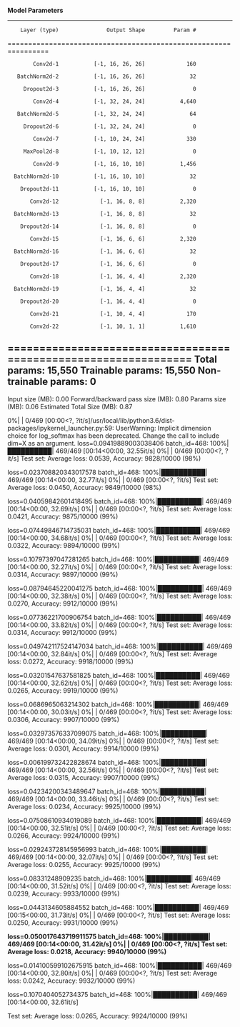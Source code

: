 **Model Parameters**

----------------------------------------------------------------
        Layer (type)               Output Shape         Param #
================================================================

            Conv2d-1           [-1, 16, 26, 26]             160
            
       BatchNorm2d-2           [-1, 16, 26, 26]              32
       
         Dropout2d-3           [-1, 16, 26, 26]               0
         
            Conv2d-4           [-1, 32, 24, 24]           4,640
            
       BatchNorm2d-5           [-1, 32, 24, 24]              64
       
         Dropout2d-6           [-1, 32, 24, 24]               0
         
            Conv2d-7           [-1, 10, 24, 24]             330
            
         MaxPool2d-8           [-1, 10, 12, 12]               0
         
            Conv2d-9           [-1, 16, 10, 10]           1,456
            
      BatchNorm2d-10           [-1, 16, 10, 10]              32
      
        Dropout2d-11           [-1, 16, 10, 10]               0
        
           Conv2d-12             [-1, 16, 8, 8]           2,320
           
      BatchNorm2d-13             [-1, 16, 8, 8]              32
      
        Dropout2d-14             [-1, 16, 8, 8]               0
        
           Conv2d-15             [-1, 16, 6, 6]           2,320
           
      BatchNorm2d-16             [-1, 16, 6, 6]              32
      
        Dropout2d-17             [-1, 16, 6, 6]               0
        
           Conv2d-18             [-1, 16, 4, 4]           2,320
           
      BatchNorm2d-19             [-1, 16, 4, 4]              32
      
        Dropout2d-20             [-1, 16, 4, 4]               0
        
           Conv2d-21             [-1, 10, 4, 4]             170
           
           Conv2d-22             [-1, 10, 1, 1]           1,610
           
================================================================
Total params: 15,550
Trainable params: 15,550
Non-trainable params: 0
----------------------------------------------------------------
Input size (MB): 0.00
Forward/backward pass size (MB): 0.80
Params size (MB): 0.06
Estimated Total Size (MB): 0.87








0%|          | 0/469 [00:00<?, ?it/s]/usr/local/lib/python3.6/dist-packages/ipykernel_launcher.py:59: UserWarning: Implicit dimension choice for log_softmax has been deprecated. Change the call to include dim=X as an argument.
loss=0.09419889003038406 batch_id=468: 100%|██████████| 469/469 [00:14<00:00, 32.55it/s]
  0%|          | 0/469 [00:00<?, ?it/s]
Test set: Average loss: 0.0539, Accuracy: 9828/10000 (98%)

loss=0.023708820343017578 batch_id=468: 100%|██████████| 469/469 [00:14<00:00, 32.77it/s]
  0%|          | 0/469 [00:00<?, ?it/s]
Test set: Average loss: 0.0450, Accuracy: 9849/10000 (98%)

loss=0.04059842601418495 batch_id=468: 100%|██████████| 469/469 [00:14<00:00, 32.69it/s]
  0%|          | 0/469 [00:00<?, ?it/s]
Test set: Average loss: 0.0421, Accuracy: 9875/10000 (99%)

loss=0.07449846714735031 batch_id=468: 100%|██████████| 469/469 [00:14<00:00, 34.68it/s]
  0%|          | 0/469 [00:00<?, ?it/s]
Test set: Average loss: 0.0322, Accuracy: 9894/10000 (99%)

loss=0.10797397047281265 batch_id=468: 100%|██████████| 469/469 [00:14<00:00, 32.27it/s]
  0%|          | 0/469 [00:00<?, ?it/s]
Test set: Average loss: 0.0314, Accuracy: 9897/10000 (99%)

loss=0.08794645220041275 batch_id=468: 100%|██████████| 469/469 [00:14<00:00, 32.38it/s]
  0%|          | 0/469 [00:00<?, ?it/s]
Test set: Average loss: 0.0270, Accuracy: 9912/10000 (99%)

loss=0.07736221700906754 batch_id=468: 100%|██████████| 469/469 [00:14<00:00, 33.82it/s]
  0%|          | 0/469 [00:00<?, ?it/s]
Test set: Average loss: 0.0314, Accuracy: 9912/10000 (99%)

loss=0.049742117524147034 batch_id=468: 100%|██████████| 469/469 [00:14<00:00, 32.84it/s]
  0%|          | 0/469 [00:00<?, ?it/s]
Test set: Average loss: 0.0272, Accuracy: 9918/10000 (99%)

loss=0.03201547637581825 batch_id=468: 100%|██████████| 469/469 [00:14<00:00, 32.62it/s]
  0%|          | 0/469 [00:00<?, ?it/s]
Test set: Average loss: 0.0265, Accuracy: 9919/10000 (99%)

loss=0.0686965063214302 batch_id=468: 100%|██████████| 469/469 [00:14<00:00, 30.03it/s]
  0%|          | 0/469 [00:00<?, ?it/s]
Test set: Average loss: 0.0306, Accuracy: 9907/10000 (99%)

loss=0.032973576337099075 batch_id=468: 100%|██████████| 469/469 [00:14<00:00, 34.09it/s]
  0%|          | 0/469 [00:00<?, ?it/s]
Test set: Average loss: 0.0301, Accuracy: 9914/10000 (99%)

loss=0.006199732422828674 batch_id=468: 100%|██████████| 469/469 [00:14<00:00, 32.56it/s]
  0%|          | 0/469 [00:00<?, ?it/s]
Test set: Average loss: 0.0315, Accuracy: 9907/10000 (99%)

loss=0.04234200343489647 batch_id=468: 100%|██████████| 469/469 [00:14<00:00, 33.46it/s]
  0%|          | 0/469 [00:00<?, ?it/s]
Test set: Average loss: 0.0234, Accuracy: 9925/10000 (99%)

loss=0.07508610934019089 batch_id=468: 100%|██████████| 469/469 [00:14<00:00, 32.51it/s]
  0%|          | 0/469 [00:00<?, ?it/s]
Test set: Average loss: 0.0266, Accuracy: 9924/10000 (99%)

loss=0.029243728145956993 batch_id=468: 100%|██████████| 469/469 [00:14<00:00, 32.07it/s]
  0%|          | 0/469 [00:00<?, ?it/s]
Test set: Average loss: 0.0255, Accuracy: 9925/10000 (99%)

loss=0.08331248909235 batch_id=468: 100%|██████████| 469/469 [00:14<00:00, 31.52it/s]
  0%|          | 0/469 [00:00<?, ?it/s]
Test set: Average loss: 0.0239, Accuracy: 9933/10000 (99%)

loss=0.0443134605884552 batch_id=468: 100%|██████████| 469/469 [00:15<00:00, 31.73it/s]
  0%|          | 0/469 [00:00<?, ?it/s]
Test set: Average loss: 0.0250, Accuracy: 9931/10000 (99%)

**loss=0.050017643719911575 batch_id=468: 100%|██████████| 469/469 [00:14<00:00, 31.42it/s]
  0%|          | 0/469 [00:00<?, ?it/s]
Test set: Average loss: 0.0218, Accuracy: 9940/10000 (99%)**

loss=0.014100599102675915 batch_id=468: 100%|██████████| 469/469 [00:14<00:00, 32.80it/s]
  0%|          | 0/469 [00:00<?, ?it/s]
Test set: Average loss: 0.0242, Accuracy: 9932/10000 (99%)

loss=0.1070404052734375 batch_id=468: 100%|██████████| 469/469 [00:14<00:00, 32.61it/s]

Test set: Average loss: 0.0265, Accuracy: 9924/10000 (99%)

